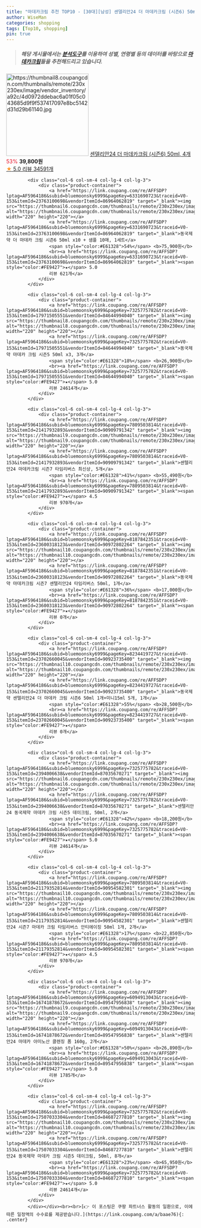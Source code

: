 ```yaml
---
title: "마데카크림 추천 TOP10 - [30대][남성] 센델리안24 더 마데카크림 (시즌6) 50ml, 4개"
author: WiseMan
categories: shopping
tags: [Top10, shopping]
pin: true
---
```


> ##### 해당 게시물에서는 [**분석도구**](https://itemscout.io/)를 이용하여 **성별**, **연령별** 등의 데이터를 바탕으로 [**마데카크림**](https://link.coupang.com/a/baae76)들을 추천해드리고 있습니다.
<div class="container"><div class="row">
            <div class="col-6 col-sm-4 col-lg-4 col-lg-3">
                <div class="product-container">
                    <a href="https://link.coupang.com/re/AFFSDP?lptag=AF5964186&subid=bluemoonsky6999&pageKey=6268053607&traceid=V0-153&itemId=23645221351&vendorItemId=90670613208" target="_blank"><img src="https://thumbnail8.coupangcdn.com/thumbnails/remote/230x230ex/image/vendor_inventory/a92c/4d0972ddebac6a01f05c043685d9f9f537417097e8bc5142d31d29b61140.jpg" alt="https://thumbnail8.coupangcdn.com/thumbnails/remote/230x230ex/image/vendor_inventory/a92c/4d0972ddebac6a01f05c043685d9f9f537417097e8bc5142d31d29b61140.jpg" width="220" height="220"></a>
                    <a href="https://link.coupang.com/re/AFFSDP?lptag=AF5964186&subid=bluemoonsky6999&pageKey=6268053607&traceid=V0-153&itemId=23645221351&vendorItemId=90670613208" target="_blank">센델리안24 더 마데카크림 (시즌6) 50ml, 4개</a>
                    <span style="color:#E61328">53%</span> <b>39,800원</b>
                    <br><a href="https://link.coupang.com/re/AFFSDP?lptag=AF5964186&subid=bluemoonsky6999&pageKey=6268053607&traceid=V0-153&itemId=23645221351&vendorItemId=90670613208" target="_blank"><span style="color:#FE9427">★</span> 5.0
                    리뷰 34591개</a>
                </div>
            </div>
            
            <div class="col-6 col-sm-4 col-lg-4 col-lg-3">
                <div class="product-container">
                    <a href="https://link.coupang.com/re/AFFSDP?lptag=AF5964186&subid=bluemoonsky6999&pageKey=6331690723&traceid=V0-153&itemId=23763100698&vendorItemId=86964062819" target="_blank"><img src="https://thumbnail6.coupangcdn.com/thumbnails/remote/230x230ex/image/vendor_inventory/a185/28b6d1df3a8c7225304e668419854de103f474e816da362f84474e6ba3b7.jpg" alt="https://thumbnail6.coupangcdn.com/thumbnails/remote/230x230ex/image/vendor_inventory/a185/28b6d1df3a8c7225304e668419854de103f474e816da362f84474e6ba3b7.jpg" width="220" height="220"></a>
                    <a href="https://link.coupang.com/re/AFFSDP?lptag=AF5964186&subid=bluemoonsky6999&pageKey=6331690723&traceid=V0-153&itemId=23763100698&vendorItemId=86964062819" target="_blank">동국제약 더 마데카 크림 시즌6 50ml x10 + 샘플 10매, 1세트</a>
                    <span style="color:#E61328">54%</span> <b>75,900원</b>
                    <br><a href="https://link.coupang.com/re/AFFSDP?lptag=AF5964186&subid=bluemoonsky6999&pageKey=6331690723&traceid=V0-153&itemId=23763100698&vendorItemId=86964062819" target="_blank"><span style="color:#FE9427">★</span> 5.0
                    리뷰 621개</a>
                </div>
            </div>
            
            <div class="col-6 col-sm-4 col-lg-4 col-lg-3">
                <div class="product-container">
                    <a href="https://link.coupang.com/re/AFFSDP?lptag=AF5964186&subid=bluemoonsky6999&pageKey=7325775782&traceid=V0-153&itemId=17971505551&vendorItemId=84644994040" target="_blank"><img src="https://thumbnail8.coupangcdn.com/thumbnails/remote/230x230ex/image/vendor_inventory/7505/71273f7fbed9ccf59f99f2f70933d208dabce2bca7159d9a6b0f1c7b08c4.png" alt="https://thumbnail8.coupangcdn.com/thumbnails/remote/230x230ex/image/vendor_inventory/7505/71273f7fbed9ccf59f99f2f70933d208dabce2bca7159d9a6b0f1c7b08c4.png" width="220" height="220"></a>
                    <a href="https://link.coupang.com/re/AFFSDP?lptag=AF5964186&subid=bluemoonsky6999&pageKey=7325775782&traceid=V0-153&itemId=17971505551&vendorItemId=84644994040" target="_blank">동국제약 마데카 크림 시즌5 50ml x3, 3개</a>
                    <span style="color:#E61328">18%</span> <b>26,900원</b>
                    <br><a href="https://link.coupang.com/re/AFFSDP?lptag=AF5964186&subid=bluemoonsky6999&pageKey=7325775782&traceid=V0-153&itemId=17971505551&vendorItemId=84644994040" target="_blank"><span style="color:#FE9427">★</span> 5.0
                    리뷰 24614개</a>
                </div>
            </div>
            
            <div class="col-6 col-sm-4 col-lg-4 col-lg-3">
                <div class="product-container">
                    <a href="https://link.coupang.com/re/AFFSDP?lptag=AF5964186&subid=bluemoonsky6999&pageKey=7809503814&traceid=V0-153&itemId=21417932893&vendorItemId=90909791342" target="_blank"><img src="https://thumbnail9.coupangcdn.com/thumbnails/remote/230x230ex/image/vendor_inventory/bba7/e756744a9a6b0cb64b122d75f250e5e18e802921b8479713f3cb8f7f740e.jpg" alt="https://thumbnail9.coupangcdn.com/thumbnails/remote/230x230ex/image/vendor_inventory/bba7/e756744a9a6b0cb64b122d75f250e5e18e802921b8479713f3cb8f7f740e.jpg" width="220" height="220"></a>
                    <a href="https://link.coupang.com/re/AFFSDP?lptag=AF5964186&subid=bluemoonsky6999&pageKey=7809503814&traceid=V0-153&itemId=21417932893&vendorItemId=90909791342" target="_blank">센텔리안24 마데카크림 시즌7 타임리버스 최신상, 5개</a>
                    <span style="color:#E61328">41%</span> <b>55,490원</b>
                    <br><a href="https://link.coupang.com/re/AFFSDP?lptag=AF5964186&subid=bluemoonsky6999&pageKey=7809503814&traceid=V0-153&itemId=21417932893&vendorItemId=90909791342" target="_blank"><span style="color:#FE9427">★</span> 4.5
                    리뷰 970개</a>
                </div>
            </div>
            
            <div class="col-6 col-sm-4 col-lg-4 col-lg-3">
                <div class="product-container">
                    <a href="https://link.coupang.com/re/AFFSDP?lptag=AF5964186&subid=bluemoonsky6999&pageKey=8187842351&traceid=V0-153&itemId=23600318123&vendorItemId=90972802264" target="_blank"><img src="https://thumbnail10.coupangcdn.com/thumbnails/remote/230x230ex/image/vendor_inventory/09e5/26c76cbcadd463c30ba7bd79aeeb0ca12d1991bd3f386178f43e2eb4c429.jpg" alt="https://thumbnail10.coupangcdn.com/thumbnails/remote/230x230ex/image/vendor_inventory/09e5/26c76cbcadd463c30ba7bd79aeeb0ca12d1991bd3f386178f43e2eb4c429.jpg" width="220" height="220"></a>
                    <a href="https://link.coupang.com/re/AFFSDP?lptag=AF5964186&subid=bluemoonsky6999&pageKey=8187842351&traceid=V0-153&itemId=23600318123&vendorItemId=90972802264" target="_blank">동국제약 마데카크림 시즌7 센텔리안24 타임리버스 50ml, 1개</a>
                    <span style="color:#E61328">36%</span> <b>17,000원</b>
                    <br><a href="https://link.coupang.com/re/AFFSDP?lptag=AF5964186&subid=bluemoonsky6999&pageKey=8187842351&traceid=V0-153&itemId=23600318123&vendorItemId=90972802264" target="_blank"><span style="color:#FE9427">★</span> 
                    리뷰 0개</a>
                </div>
            </div>
            
            <div class="col-6 col-sm-4 col-lg-4 col-lg-3">
                <div class="product-container">
                    <a href="https://link.coupang.com/re/AFFSDP?lptag=AF5964186&subid=bluemoonsky6999&pageKey=8234419727&traceid=V0-153&itemId=23702660045&vendorItemId=90923735400" target="_blank"><img src="https://thumbnail10.coupangcdn.com/thumbnails/remote/230x230ex/image/vendor_inventory/a451/447a06fa43ad719aabd34a4809db870db0081d08e923afd6cef134183184.jpg" alt="https://thumbnail10.coupangcdn.com/thumbnails/remote/230x230ex/image/vendor_inventory/a451/447a06fa43ad719aabd34a4809db870db0081d08e923afd6cef134183184.jpg" width="220" height="220"></a>
                    <a href="https://link.coupang.com/re/AFFSDP?lptag=AF5964186&subid=bluemoonsky6999&pageKey=8234419727&traceid=V0-153&itemId=23702660045&vendorItemId=90923735400" target="_blank">동국제약 센텔리안24 더 마데카 크림 시즌6 50ml 1개+미니15ml 5개, 1개</a>
                    <span style="color:#E61328">55%</span> <b>28,500원</b>
                    <br><a href="https://link.coupang.com/re/AFFSDP?lptag=AF5964186&subid=bluemoonsky6999&pageKey=8234419727&traceid=V0-153&itemId=23702660045&vendorItemId=90923735400" target="_blank"><span style="color:#FE9427">★</span> 
                    리뷰 0개</a>
                </div>
            </div>
            
            <div class="col-6 col-sm-4 col-lg-4 col-lg-3">
                <div class="product-container">
                    <a href="https://link.coupang.com/re/AFFSDP?lptag=AF5964186&subid=bluemoonsky6999&pageKey=7325775782&traceid=V0-153&itemId=2394006638&vendorItemId=87035670271" target="_blank"><img src="https://thumbnail6.coupangcdn.com/thumbnails/remote/230x230ex/image/vendor_inventory/331f/af19993e7a4507ade562ef98f8e331a8347040006022abd236bb1d295d98.jpg" alt="https://thumbnail6.coupangcdn.com/thumbnails/remote/230x230ex/image/vendor_inventory/331f/af19993e7a4507ade562ef98f8e331a8347040006022abd236bb1d295d98.jpg" width="220" height="220"></a>
                    <a href="https://link.coupang.com/re/AFFSDP?lptag=AF5964186&subid=bluemoonsky6999&pageKey=7325775782&traceid=V0-153&itemId=2394006638&vendorItemId=87035670271" target="_blank">센텔리안24 동국제약 마데카 크림 시즌5 데이크림, 50ml, 2개</a>
                    <span style="color:#E61328">42%</span> <b>18,200원</b>
                    <br><a href="https://link.coupang.com/re/AFFSDP?lptag=AF5964186&subid=bluemoonsky6999&pageKey=7325775782&traceid=V0-153&itemId=2394006638&vendorItemId=87035670271" target="_blank"><span style="color:#FE9427">★</span> 5.0
                    리뷰 24614개</a>
                </div>
            </div>
            
            <div class="col-6 col-sm-4 col-lg-4 col-lg-3">
                <div class="product-container">
                    <a href="https://link.coupang.com/re/AFFSDP?lptag=AF5964186&subid=bluemoonsky6999&pageKey=7809503814&traceid=V0-153&itemId=21179352814&vendorItemId=90954582301" target="_blank"><img src="https://thumbnail10.coupangcdn.com/thumbnails/remote/230x230ex/image/vendor_inventory/6797/20bb2bc038ad20e81085d76c3cd0a3bb3638ec44359198e9c9c464bdc273.png" alt="https://thumbnail10.coupangcdn.com/thumbnails/remote/230x230ex/image/vendor_inventory/6797/20bb2bc038ad20e81085d76c3cd0a3bb3638ec44359198e9c9c464bdc273.png" width="220" height="220"></a>
                    <a href="https://link.coupang.com/re/AFFSDP?lptag=AF5964186&subid=bluemoonsky6999&pageKey=7809503814&traceid=V0-153&itemId=21179352814&vendorItemId=90954582301" target="_blank">센텔리안24 시즌7 마데카 크림 타임리버스 안티에이징 50ml 1개, 2개</a>
                    <span style="color:#E61328">17%</span> <b>22,850원</b>
                    <br><a href="https://link.coupang.com/re/AFFSDP?lptag=AF5964186&subid=bluemoonsky6999&pageKey=7809503814&traceid=V0-153&itemId=21179352814&vendorItemId=90954582301" target="_blank"><span style="color:#FE9427">★</span> 4.5
                    리뷰 970개</a>
                </div>
            </div>
            
            <div class="col-6 col-sm-4 col-lg-4 col-lg-3">
                <div class="product-container">
                    <a href="https://link.coupang.com/re/AFFSDP?lptag=AF5964186&subid=bluemoonsky6999&pageKey=6094913043&traceid=V0-153&itemId=16741878672&vendorItemId=89547956838" target="_blank"><img src="https://thumbnail9.coupangcdn.com/thumbnails/remote/230x230ex/image/vendor_inventory/834b/f5c65541a1c277f90b2e3598583baaf834ea591f807826ca9122c00bc8de.jpg" alt="https://thumbnail9.coupangcdn.com/thumbnails/remote/230x230ex/image/vendor_inventory/834b/f5c65541a1c277f90b2e3598583baaf834ea591f807826ca9122c00bc8de.jpg" width="220" height="220"></a>
                    <a href="https://link.coupang.com/re/AFFSDP?lptag=AF5964186&subid=bluemoonsky6999&pageKey=6094913043&traceid=V0-153&itemId=16741878672&vendorItemId=89547956838" target="_blank">센텔리안24 마데카 아미노산 클렌징 폼 160g, 2개</a>
                    <span style="color:#E61328">50%</span> <b>26,890원</b>
                    <br><a href="https://link.coupang.com/re/AFFSDP?lptag=AF5964186&subid=bluemoonsky6999&pageKey=6094913043&traceid=V0-153&itemId=16741878672&vendorItemId=89547956838" target="_blank"><span style="color:#FE9427">★</span> 5.0
                    리뷰 1785개</a>
                </div>
            </div>
            
            <div class="col-6 col-sm-4 col-lg-4 col-lg-3">
                <div class="product-container">
                    <a href="https://link.coupang.com/re/AFFSDP?lptag=AF5964186&subid=bluemoonsky6999&pageKey=7325775782&traceid=V0-153&itemId=17507033304&vendorItemId=84687277810" target="_blank"><img src="https://thumbnail10.coupangcdn.com/thumbnails/remote/230x230ex/image/vendor_inventory/5d54/93e38d0f260af52f62e779b928abed983ee9ab5fcddfe8c3c5e7661b839d.jpg" alt="https://thumbnail10.coupangcdn.com/thumbnails/remote/230x230ex/image/vendor_inventory/5d54/93e38d0f260af52f62e779b928abed983ee9ab5fcddfe8c3c5e7661b839d.jpg" width="220" height="220"></a>
                    <a href="https://link.coupang.com/re/AFFSDP?lptag=AF5964186&subid=bluemoonsky6999&pageKey=7325775782&traceid=V0-153&itemId=17507033304&vendorItemId=84687277810" target="_blank">센텔리안24 동국제약 마데카 크림 시즌5 데이크림, 50ml, 8개</a>
                    <span style="color:#E61328">23%</span> <b>65,950원</b>
                    <br><a href="https://link.coupang.com/re/AFFSDP?lptag=AF5964186&subid=bluemoonsky6999&pageKey=7325775782&traceid=V0-153&itemId=17507033304&vendorItemId=84687277810" target="_blank"><span style="color:#FE9427">★</span> 5.0
                    리뷰 24614개</a>
                </div>
            </div>
            </div></div><br><br>[👉 이 포스팅은 쿠팡 파트너스 활동의 일환으로, 이에 따른 일정액의 수수료를 제공받습니다.](https://link.coupang.com/a/baae76){: .center}